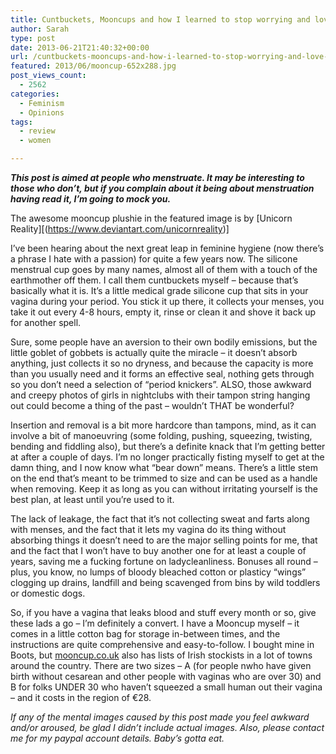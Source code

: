 ```yaml
---
title: Cuntbuckets, Mooncups and how I learned to stop worrying and love my period (kinda)
author: Sarah
type: post
date: 2013-06-21T21:40:32+00:00
url: /cuntbuckets-mooncups-and-how-i-learned-to-stop-worrying-and-love-my-period-kinda/
featured: 2013/06/mooncup-652x288.jpg
post_views_count:
  - 2562
categories:
  - Feminism
  - Opinions
tags:
  - review
  - women

---
```

***This post is aimed at people who menstruate. It may be interesting to those who don&#8217;t, but if you complain about it being about menstruation having read it, I&#8217;m going to mock you.***

The awesome mooncup plushie in the featured image is by [Unicorn Reality][(https://www.deviantart.com/unicornreality)]

I&#8217;ve been hearing about the next great leap in feminine hygiene (now there&#8217;s a phrase I hate with a passion) for quite a few years now. The silicone menstrual cup goes by many names, almost all of them with a touch of the earthmother off them. I call them cuntbuckets myself &#8211; because that&#8217;s basically what it is. It&#8217;s a little medical grade silicone cup that sits in your vagina during your period. You stick it up there, it collects your menses, you take it out every 4-8 hours, empty it, rinse or clean it and shove it back up for another spell.

Sure, some people have an aversion to their own bodily emissions, but the little goblet of gobbets is actually quite the miracle &#8211; it doesn&#8217;t absorb anything, just collects it so no dryness, and because the capacity is more than you usually need and it forms an effective seal, nothing gets through so you don&#8217;t need a selection of &#8220;period knickers&#8221;. ALSO, those awkward and creepy photos of girls in nightclubs with their tampon string hanging out could become a thing of the past &#8211; wouldn&#8217;t THAT be wonderful?

Insertion and removal is a bit more hardcore than tampons, mind, as it can involve a bit of manoeuvring (some folding, pushing, squeezing, twisting, bending and fiddling also), but there&#8217;s a definite knack that I&#8217;m getting better at after a couple of days. I&#8217;m no longer practically fisting myself to get at the damn thing, and I now know what &#8220;bear down&#8221; means. There&#8217;s a little stem on the end that&#8217;s meant to be trimmed to size and can be used as a handle when removing. Keep it as long as you can without irritating yourself is the best plan, at least until you&#8217;re used to it.

The lack of leakage, the fact that it&#8217;s not collecting sweat and farts along with menses, and the fact that it lets my vagina do its thing without absorbing things it doesn&#8217;t need to are the major selling points for me, that and the fact that I won&#8217;t have to buy another one for at least a couple of years, saving me a fucking fortune on ladycleanliness. Bonuses all round &#8211; plus, you know, no lumps of bloody bleached cotton or plasticy &#8220;wings&#8221; clogging up drains, landfill and being scavenged from bins by wild toddlers or domestic dogs.

So, if you have a vagina that leaks blood and stuff every month or so, give these lads a go &#8211; I&#8217;m definitely a convert. I have a Mooncup myself &#8211; it comes in a little cotton bag for storage in-between times, and the instructions are quite comprehensive and easy-to-follow. I bought mine in Boots, but [mooncup.co.uk][2] also has lists of Irish stockists in a lot of towns around the country. There are two sizes &#8211; A (for people nwho have given birth without cesarean and other people with vaginas who are over 30) and B for folks UNDER 30 who haven&#8217;t squeezed a small human out their vagina &#8211; and it costs in the region of €28.

_If any of the mental images caused by this post made you feel awkward and/or aroused, be glad I didn&#8217;t include actual images. Also, please contact me for my paypal account details. Baby&#8217;s gotta eat._

 [1]: http://www.unicornreality.com/Unicorn_Reality/Home.html
 [2]: http://www.mooncup.co.uk